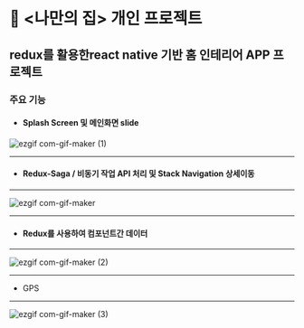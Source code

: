 
# :house_with_garden: <나만의 집> 개인 프로젝트

## redux를 활용한react native 기반 홈 인테리어 APP 프로젝트


### 주요 기능
  * #### Splash Screen  및 메인화면 slide


![ezgif com-gif-maker (1)](https://user-images.githubusercontent.com/78784000/115191072-e900c080-a123-11eb-895e-5026a16f1585.gif)  

* * *
  * #### Redux-Saga / 비동기 작업 API 처리 및 Stack Navigation 상세이동
* * *
![ezgif com-gif-maker](https://user-images.githubusercontent.com/78784000/115191080-eb631a80-a123-11eb-9243-d0ef9bb00774.gif)  


* * *
  * #### Redux를 사용하여 컴포넌트간 데이터 
* * *
![ezgif com-gif-maker (2)](https://user-images.githubusercontent.com/78784000/115191094-f027ce80-a123-11eb-86a7-796f55f03b88.gif)  

* * *
  * GPS
* * *
![ezgif com-gif-maker (3)](https://user-images.githubusercontent.com/78784000/115191111-f453ec00-a123-11eb-8e35-3914a94a0ecd.gif)

#
